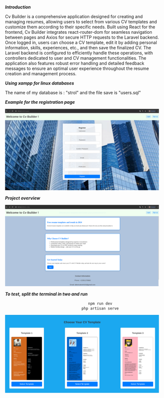 ***Introduction***

Cv Builder is a comprehensive application designed for creating and managing resumes, allowing users to select from various CV templates and customize them according to their specific needs. Built using React for the frontend, Cv Builder integrates react-router-dom for seamless navigation between pages and Axios for secure HTTP requests to the Laravel backend. Once logged in, users can choose a CV template, edit it by adding personal information, skills, experiences, etc., and then save the finalized CV. The Laravel backend is configured to efficiently handle these operations, with controllers dedicated to user and CV management functionalities. The application also features robust error handling and detailed feedback messages to ensure an optimal user experience throughout the resume creation and management process.

***Using xampp for linux databases***

  The name of my database is : "strol" and the file save is "users.sql"

***Example for the registration page***

![Exemple d'image](assets/f.png)


***Project overview***

![Exemple d'image](assets/g.png)

***To test, split the terminal in two and run***

                                          npm run dev
                                       php artisan serve

![Exemple d'image](assets/i.png)
